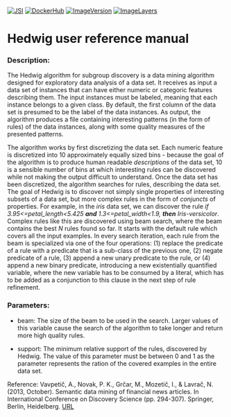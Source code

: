 [![JSI](https://img.shields.io/badge/JSI-KT-AF4C64.svg)](http://kt.ijs.si/)
[![DockerHub](https://img.shields.io/badge/docker-hbpmip%2Fpython--jsi--hedwig-008bb8.svg)](https://hub.docker.com/r/hbpmip/python-jsi-hedwig/)
[![ImageVersion](https://images.microbadger.com/badges/version/hbpmip/python-jsi-hedwig.svg)](https://hub.docker.com/r/hbpmip/python-jsi-hedwig/tags "hbpmip/python-jsi-hedwig image tags")
[![ImageLayers](https://images.microbadger.com/badges/image/hbpmip/python-jsi-hedwig.svg)](https://microbadger.com/images/hbpmip/python-jsi-hedwig "Get your own image badge on microbadger.com")

# Hedwig user reference manual

### Description:

The Hedwig algorithm for subgroup discovery is a data mining algorithm designed for exploratory data analysis of a data set. It receives as input a data set of instances that can have either numeric or categoric features describing them. The input instances must be labeled, meaning that each instance belongs to a given class. By default, the first column of the data set is presumed to be the label of the data instances. As output, the algorithm produces a file containing interesting patterns (in the form of rules) of the data instances, along with some quality measures of the presented patterns.

The algorithm works by first discretizing the data set. Each numeric feature is discretized into 10 approximately equally sized bins - because the goal of the algorithm is to produce human readable *descriptions* of the data set, 10 is a sensible number of bins at which interesting rules can be discovered while not making the output difficult to understand. Once the data set has been discretized, the algorithm searches for rules, describing the data set. The goal of Hedwig is to discover not simply single properties of interesting subsets of a data set, but more complex rules in the form of *conjuncts* of properties. For example, in the *iris* data set, we can discover the rule *if 3.95<=petal_length<5.425 **and** 1.3<=petal_width<1.9, **then** Iris-versicolor*. Complex rules like this are discovered using beam search, where the beam contains the best *N* rules found so far. It starts with the default rule which covers all the input examples. In every search iteration, each rule from the beam is specialized via one of the four operations: (1) replace the predicate of a rule  with a predicate that is a sub-class of the previous one, (2) negate predicate of a rule, (3) append a new unary predicate to the rule, or (4) append a new binary predicate, introducing a new existentially quantified variable, where the new variable has to be consumed by a literal, which has to be added as a conjunction to this clause in the next step of rule refinement.

### Parameters:

* beam: The size of the beam to be used in the search. Larger values of this variable cause the search of the algorithm to take longer and return more high quality rules.

* support: The minimum relative support of the rules, discovered by Hedwig. The value of this parameter must be between 0 and 1 as the parameter represents the ration of the covered examples in the entire data set.

Reference:
Vavpetič, A., Novak, P. K., Grčar, M., Mozetič, I., & Lavrač, N. (2013, October). Semantic data mining of financial news articles. In International Conference on Discovery Science (pp. 294-307). Springer, Berlin, Heidelberg. [URL](https://link.springer.com/chapter/10.1007/978-3-642-40897-7_20)
